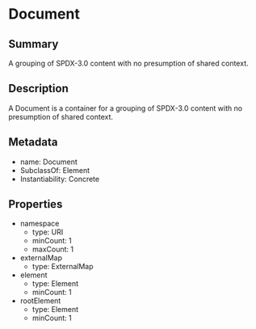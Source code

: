 # Document

## Summary

A grouping of SPDX-3.0 content with no presumption of shared context.

## Description

A Document is a container for a grouping of SPDX-3.0 content with no presumption of shared context.

## Metadata

- name: Document
- SubclassOf: Element
- Instantiability: Concrete

## Properties

- namespace
  - type: URI
  - minCount: 1
  - maxCount: 1
- externalMap
  - type: ExternalMap
- element
  - type: Element
  - minCount: 1
- rootElement
  - type: Element
  - minCount: 1

